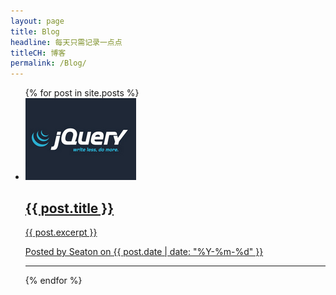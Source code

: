 ```yaml
---
layout: page
title: Blog
headline: 每天只需记录一点点
titleCH: 博客
permalink: /Blog/
---
```

<section class="section-main">
    <ul>
        {% for post in site.posts %}
        <li>
            <a href="{{ post.url | prepend: site.baseurl }}" class="a-beautify ">
                <img src="/css/img/sectionImg_101.PNG">
                <div class="">
                    <h2 class="section-title">{{ post.title }}</h2>
                    <div class="section-content">
                        {{ post.excerpt }}
                    </div>
                    <p>Posted by Seaton on {{ post.date | date: "%Y-%m-%d" }}</p>
                </div>
                <hr>
            </a>
        </li>
        {% endfor %}
    </ul>
<!--    展示不做
    <ul class="pager ">
        <li><a>首页</a></li>
        <li><a>1</a></li>
        <li><a>2</a></li>
        <li><a>尾页</a></li>
    </ul>-->
</section>